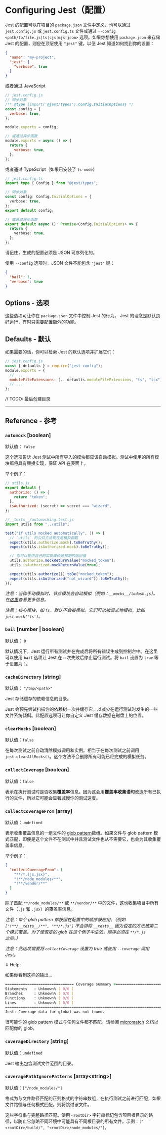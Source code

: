 # Configuring Jest（配置）

Jest 的配置可以在项目的 `package.json` 文件中定义，也可以通过 `jest.config.js` 或 `jest.config.ts` 文件或通过 `--config <path/to/file.js|ts|cjs|mjs|json>` 选项。如果你想使用 `package.json` 来存储 Jest 的配置，则应在顶层使用 `"jest"` 键，以便 Jest 知道如何找到你的设置：

```json
{
  "name": "my-project",
  "jest": {
    "verbose": true
  }
}
```

或者通过 JavaScript

```javascript
// jest.config.js
// 同步对象
/** @type {import('@jest/types').Config.InitialOptions} */
const config = {
  verbose: true,
};

module.exports = config;

// 或通过异步函数
module.exports = async () => {
  return {
    verbose: true,
  };
};
```

或者通过 TypeScript（如果已安装了 `ts-node`）

```ts
// jest.config.ts
import type { Config } from "@jest/types";

// 同步对象
const config: Config.InitialOptions = {
  verbose: true,
};
export default config;

// 或通过异步函数
export default async (): Promise<Config.InitialOptions> => {
  return {
    verbose: true,
  };
};
```

请记住，生成的配置必须是 JSON 可序列化的。

使用 `--config` 选项时，JSON 文件不能包含 `"jest"` 键：

```json
{
  "bail": 1,
  "verbose": true
}
```

## Options - 选项

这些选项可让你在 `package.json` 文件中控制 Jest 的行为。 Jest 的理念是默认良好运行，有时只需要配置额外的功能。

## Defaults - 默认

如果需要的话，你可以检索 Jest 的默认选项并扩展它们：

```js
// jest.config.js
const { defaults } = require("jest-config");
module.exports = {
  // ...
  moduleFileExtensions: [...defaults.moduleFileExtensions, "ts", "tsx"],
  // ...
};
```

// TODO: 最后创建目录

---

## Reference - 参考

### `automock` [boolean]

默认值： `false`

这个选项告诉 Jest 测试中所有导入的模块都应该自动模拟。测试中使用的所有模块都将具有替换实现，保证 API 在表面上。

举个例子：

```js
// utils.js
export default {
  authorize: () => {
    return "token";
  },
  isAuthorized: (secret) => secret === "wizard",
};
```

```js
//__tests__/automocking.test.js
import utils from "../utils";

test("if utils mocked automatically", () => {
  // `utils` 的公共方法现在是模拟函数
  expect(utils.authorize.mock).toBeTruthy();
  expect(utils.isAuthorized.mock).toBeTruthy();

  // 你可以提供自己的实现或传递预期的返回值
  utils.authorize.mockReturnValue("mocked_token");
  utils.isAuthorized.mockReturnValue(true);

  expect(utils.authorize()).toBe("mocked_token");
  expect(utils.isAuthorized("not_wizard")).toBeTruthy();
});
```

_注意：当你手动模拟时，节点模块会自动模拟（例如：`__mocks__/lodash.js`）。在[这里](https://jestjs.io/docs/manual-mocks#mocking-node-modules)查看更多信息。_

_注意：核心模块，如 `fs`，默认不会被模拟。它们可以被显式地模拟，比如 `jest.mock('fs')`。_

### `bail` [number | boolean]

默认值： `0`

默认情况下，Jest 运行所有测试并在完成后将所有错误生成到控制台中。在这里可以使用 `bail` 选项让 Jest 在 `n` 次失败后停止运行测试。将 `bail` 设置为 `true` 等于设置为 `1`。

### `cacheDirectory` [string]

默认值： `"/tmp/<path>"`

Jest 存储缓存的依赖信息的目录。

Jest 会预先尝试扫描你的依赖树一次并缓存它，以减少在运行测试时发生的一些文件系统倾斜。此配置选项可让你自定义 Jest 缓存数据在磁盘上的位置。

### `clearMocks` [boolean]

默认值：`false`

在每次测试之前自动清除模拟调用和实例。相当于在每次测试之前调用 `jest.clearAllMocks()`。这个方法不会删除所有可能已经完成的模拟任务。

### `collectCoverage` [boolean]

默认值：`false`

表示在执行测试时是否收集**覆盖率**信息。因为这会用**覆盖率收集语句**改造所有已执行的文件，所以它可能会显著减慢你的测试速度。

### `collectCoverageFrom` [array]

默认值：`undefined`

表示收集覆盖信息的一组文件的 [glob pattern](https://github.com/micromatch/micromatch)数组。如果文件与 glob pattern 模式匹配，即便是这个文件不在测试中并且测试文件也从不需要它，也会为其收集覆盖率信息。

举个例子：

```json
{
  "collectCoverageFrom": [
    "**/*.{js,jsx}",
    "!**/node_modules/**",
    "!**/vendor/**"
  ]
}
```

除了匹配 `**/node_modules/**` 或 `**/vendor/**` 中的文件，这也收集项目中所有文件（`.js` 和 `.jsx`）的覆盖率信息。

_注意：每个 glob pattern 都按照在配置中的顺序被应用。（例如 `["!**/__tests__/**", "**/*.js"]` 不会排除 `__tests__` 因为否定的方法被第二个模式覆盖。为了使否定的 glob 在这个例子中生效，顺序必须在 `**/*.js` 之后。）_

_注意：此选项需要将 `collectCoverage` 设置为 true 或使用 `--coverage` 调用 Jest。_

$\Downarrow$ Help:

如果你看到这样的输出...

```zsh
=============================== Coverage summary ===============================
Statements   : Unknown% ( 0/0 )
Branches     : Unknown% ( 0/0 )
Functions    : Unknown% ( 0/0 )
Lines        : Unknown% ( 0/0 )
================================================================================
Jest: Coverage data for global was not found.
```

很可能你的 glob pattern 模式与任何文件都不匹配。请参阅 [micromatch](https://github.com/micromatch/micromatch) 文档以匹配你的 glob。

### `coverageDirectory` [string]

默认值：`undefined`

Jest 输出包含测试文件范围的目录。

### `coveragePathIgnorePatterns` [array\<string\>]

默认值：`["/node_modules/"]`

格式为与文件路径匹配的正则格式的字符串数组，在执行测试之前进行匹配，如果文件路径与任何模式匹配，则将跳过该文件。

这些字符串与完整路径匹配。使用 `<rootDir>` 字符串标记包含项目根目录的路径，以防止它忽略不同环境中可能具有不同根目录的所有文件。示例：`["<rootDir>/build/", "<rootDir>/node_modules/"]`。
